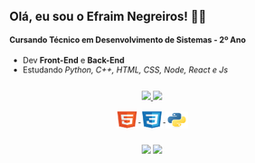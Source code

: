 ## Olá, eu sou o Efraim Negreiros! 👨‍🎓

#### Cursando Técnico em Desenvolvimento de Sistemas - **2º Ano**
- Dev **Front-End** e **Back-End**
- Estudando *Python, C++, HTML, CSS, Node, React e Js*

##

<div align="center">
  <a href="https://github.com/efraimjnegreiros">
  <img height="230em" src="https://github-readme-stats.vercel.app/api?username=efraimjnegreiros&show_icons=true&theme=gruvbox&include_all_commits=true&count_private=true"/>
    <img height="210em" src="https://github-readme-stats.vercel.app/api/top-langs/?username=efraimjnegreiros&layout=compact&langs_count=16&theme=dark"/>

  </div>
<div style="display: inline_block"  align="center"><br>
  <img  align="center" alt="Efraim-HTML" height="30" width="40" src="https://raw.githubusercontent.com/devicons/devicon/master/icons/html5/html5-original.svg">
  <img align="center" alt="Efraim-CSS" height="30" width="40" src="https://raw.githubusercontent.com/devicons/devicon/master/icons/css3/css3-original.svg">
  <img align="center" alt="Efraim-Python" height="30" width="40" src="https://raw.githubusercontent.com/devicons/devicon/master/icons/python/python-original.svg">
 
    

                                                                                                                                             
</div>

  
  ##
 
<div align="center"> 

  <a href="https://instagram.com/efraimj_negreiros" target="_blank"><img src="https://img.shields.io/badge/-Instagram-%23E4405F?style=for-the-badge&logo=instagram&logoColor=white" target="_blank"></a>
  <a href="https://www.linkedin.com/in/efraim-jos%C3%A9-negreiros-dos-santos-3ba3412b0?utm_source=share&utm_campaign=share_via&utm_content=profile&utm_medium=android_app" target="_blank"><img src="https://img.shields.io/badge/-LinkedIn-%230077B5?style=for-the-badge&logo=linkedin&logoColor=white" target="_blank"></a> 
 
  <!--![Snake animation](https://github.com/cainamicael/cainamicael/blob/output/github-contribution-grid-snake.svg) -->
 
</div>
